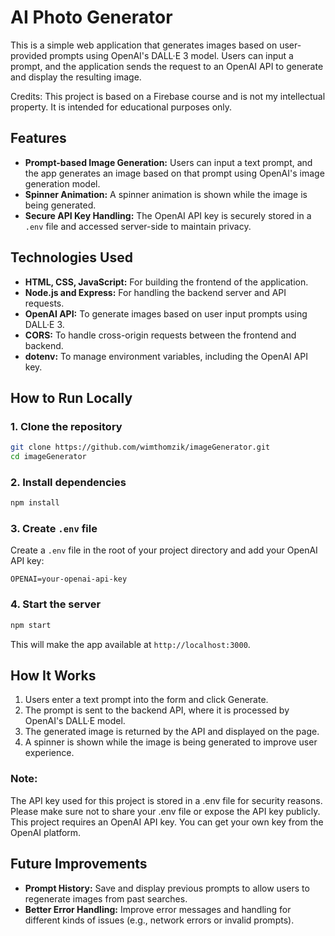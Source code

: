 # AI Photo Generator

This is a simple web application that generates images based on user-provided prompts using OpenAI's DALL·E 3 model. Users can input a prompt, and the application sends the request to an OpenAI API to generate and display the resulting image.

Credits: This project is based on a Firebase course and is not my intellectual property. It is intended for educational purposes only.

## Features

- **Prompt-based Image Generation:** Users can input a text prompt, and the app generates an image based on that prompt using OpenAI's image generation model.
- **Spinner Animation:** A spinner animation is shown while the image is being generated.
- **Secure API Key Handling:** The OpenAI API key is securely stored in a `.env` file and accessed server-side to maintain privacy.

## Technologies Used

- **HTML, CSS, JavaScript:** For building the frontend of the application.
- **Node.js and Express:** For handling the backend server and API requests.
- **OpenAI API:** To generate images based on user input prompts using DALL·E 3.
- **CORS:** To handle cross-origin requests between the frontend and backend.
- **dotenv:** To manage environment variables, including the OpenAI API key.

## How to Run Locally

### 1. Clone the repository 
  ```bash 
  git clone https://github.com/wimthomzik/imageGenerator.git
  cd imageGenerator
  ``` 
### 2. Install dependencies 
  ```bash 
  npm install
  ``` 
### 3. Create `.env` file
Create a `.env` file in the root of your project directory and add your OpenAI API key:
  ```.env 
  OPENAI=your-openai-api-key
  ```
### 4. Start the server 
  ```bash 
  npm start
  ```
This will make the app available at `http://localhost:3000`.

## How It Works

  1. Users enter a text prompt into the form and click Generate.
  2. The prompt is sent to the backend API, where it is processed by OpenAI's DALL·E model.
  3. The generated image is returned by the API and displayed on the page.
  4. A spinner is shown while the image is being generated to improve user experience.

### Note:

The API key used for this project is stored in a .env file for security reasons. Please make sure not to share your .env file or expose the API key publicly.
This project requires an OpenAI API key. You can get your own key from the OpenAI platform.

## Future Improvements

- **Prompt History:** Save and display previous prompts to allow users to regenerate images from past searches.
- **Better Error Handling:** Improve error messages and handling for different kinds of issues (e.g., network errors or invalid prompts).

